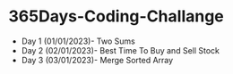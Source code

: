 # 365Days-Coding-Challange

  - Day 1 (01/01/2023)- Two Sums
  - Day 2 (02/01/2023)- Best Time To Buy and Sell Stock
  - Day 3 (03/01/2023)- Merge Sorted Array
